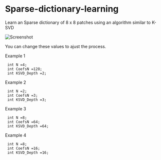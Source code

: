 # Sparse-dictionary-learning
Learn an Sparse dictionary of 8 x 8 patches using an algorithm similar to K-SVD

![Screenshot](https://github.com/PieterBoots/Sparse-dictionary-learning/edit/master/screenshot.jpg)

You can change these values to ajust the process.

Example 1

     int N =4;
     int CoefsN =128;
     int KSVD_Depth =2;

Example 2

     int N =2;
     int CoefsN =3;
     int KSVD_Depth =3;
     
Example 3

     int N =8;
     int CoefsN =64;
     int KSVD_Depth =64;     
     
Example 4

     int N =8;
     int CoefsN =16;
     int KSVD_Depth =16;      
     
